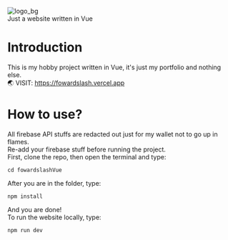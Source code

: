 ![logo_bg](https://github.com/fowardslash/fowardslashVue/assets/68984861/1db5b1a7-b548-4439-bfad-f6ae75b0db6a)\
 Just a website written in Vue
# Introduction
This is my hobby project written in Vue, it's just my portfolio and nothing else.\
🌏 VISIT: https://fowardslash.vercel.app
# How to use?
All firebase API stuffs are redacted out just for my wallet not to go up in flames.\
Re-add your firebase stuff before running the project.\
First, clone the repo, then open the terminal and type:
```
cd fowardslashVue
```
After you are in the folder, type:
```
npm install
```
And you are done!\
To run the website locally, type:
```
npm run dev
```
